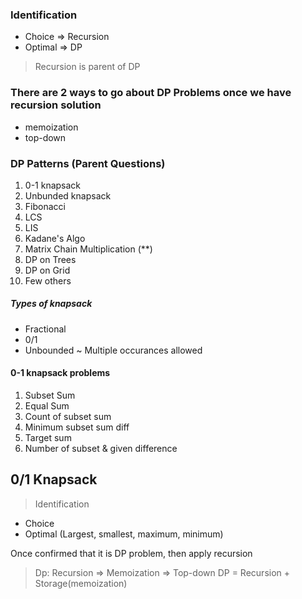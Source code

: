 ### Identification
* Choice => Recursion
* Optimal => DP

> Recursion is parent of DP
### There are 2 ways to go about DP Problems once we have recursion solution
* memoization
* top-down

### DP Patterns (Parent Questions)
1. 0-1 knapsack
2. Unbunded knapsack
3. Fibonacci
4. LCS
5. LIS
6. Kadane's Algo
7. Matrix Chain Multiplication (**)
8. DP on Trees
9. DP on Grid
10. Few others

##### Types of knapsack
* Fractional
* 0/1
* Unbounded ~ Multiple occurances allowed

#### 0-1 knapsack problems
1. Subset Sum
2. Equal Sum
3. Count of subset sum
4. Minimum subset sum diff
5. Target sum
6. Number of subset & given difference

## 0/1 Knapsack
> Identification
* Choice
* Optimal (Largest, smallest, maximum, minimum)

Once confirmed that it is DP problem, then apply recursion
> Dp: Recursion => Memoization => Top-down
> DP = Recursion + Storage(memoization)
